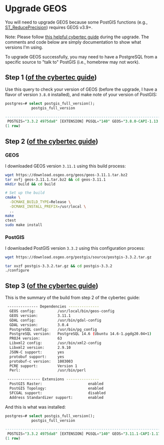 # Upgrade GEOS

You will need to upgrade GEOS because some PostGIS functions (e.g., [ST_ReducePrecision](https://postgis.net/docs/ST_ReducePrecision.html)) requires GEOS v3.9+.

Note: Please follow [this helpful cybertec guide](https://www.cybertec-postgresql.com/en/postgis-upgrade-geos-with-ubuntu-in-3-steps/) during the upgrade. The comments and code below are simply documentation to show what versions I'm using.

To upgrade GEOS successfully, you may need to have a PostgreSQL from a specific source to "talk to" PostGIS (i.e., homebrew may not work).

## Step 1 ([of the cybertec guide](https://www.cybertec-postgresql.com/en/postgis-upgrade-geos-with-ubuntu-in-3-steps/))

Use this query to check your version of GEOS (before the upgrade, I have a flavor of version `3.8.0` installed), and make note of your version of PostGIS:
```sql
postgres=# select postgis_full_version();
            postgis_full_version

--------------------------------------------------------------------------------------------------------------------------------------------------------------------------------------------------------------------
 POSTGIS="3.3.2 4975da8" [EXTENSION] PGSQL="140" GEOS="3.8.0-CAPI-1.13.1 " PROJ="6.3.1" GDAL="GDAL 3.0.4, released 2020/01/28" LIBXML="2.9.10" LIBJSON="0.13.1" LIBPROTOBUF="1.3.3" WAGYU="0.5.0 (Internal)" RASTER
(1 row)
```

## Step 2 ([of the cybertec guide](https://www.cybertec-postgresql.com/en/postgis-upgrade-geos-with-ubuntu-in-3-steps/))

### GEOS
I downloaded GEOS version `3.11.1` using this build process:

```bash
wget https://download.osgeo.org/geos/geos-3.11.1.tar.bz2
tar xvfj geos-3.11.1.tar.bz2 && cd geos-3.11.1
mkdir build && cd build

# Set up the build
cmake \
  -DCMAKE_BUILD_TYPE=Release \
  -DCMAKE_INSTALL_PREFIX=/usr/local \
  ..
make
ctest
sudo make install
```

### PostGIS
I downloaded PostGIS version `3.3.2` using this configuration process:

```bash
wget https://download.osgeo.org/postgis/source/postgis-3.3.2.tar.gz

tar xvzf postgis-3.3.2.tar.gz && cd postgis-3.3.2
./configure
```

## Step 3 ([of the cybertec guide](https://www.cybertec-postgresql.com/en/postgis-upgrade-geos-with-ubuntu-in-3-steps/))

This is the summary of the build from step 2 of the cybertec guide:

```bash
 -------------- Dependencies --------------
  GEOS config:          /usr/local/bin/geos-config
  GEOS version:         3.11.1
  GDAL config:          /usr/bin/gdal-config
  GDAL version:         3.0.4
  PostgreSQL config:    /usr/bin/pg_config
  PostgreSQL version:   PostgreSQL 14.6 (Ubuntu 14.6-1.pgdg20.04+1)
  PROJ4 version:        63
  Libxml2 config:       /usr/bin/xml2-config
  Libxml2 version:      2.9.10
  JSON-C support:       yes
  protobuf support:     yes
  protobuf-c version:   1003003
  PCRE support:         Version 1
  Perl:                 /usr/bin/perl

 --------------- Extensions ---------------
  PostGIS Raster:                     enabled
  PostGIS Topology:                   enabled
  SFCGAL support:                     disabled
  Address Standardizer support:       enabled
  ```

And this is what was installed:

```sql
postgres=# select postgis_full_version();
            postgis_full_version

--------------------------------------------------------------------------------------------------------------------------------------------------------------------------------------------------------------------
 POSTGIS="3.3.2 4975da8" [EXTENSION] PGSQL="140" GEOS="3.11.1-CAPI-1.17.1" PROJ="6.3.1" GDAL="GDAL 3.0.4, released 2020/01/28" LIBXML="2.9.10" LIBJSON="0.13.1" LIBPROTOBUF="1.3.3" WAGYU="0.5.0 (Internal)" RASTER
(1 row)
```

